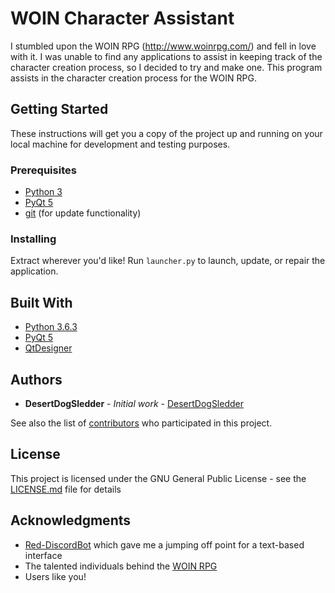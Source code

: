 # WOIN Character Assistant

I stumbled upon the WOIN RPG (http://www.woinrpg.com/) and fell in love with it.  I was unable to find any applications to assist in keeping track of the character creation process, so I decided to try and make one.  This program assists in the character creation process for the WOIN RPG.

## Getting Started

These instructions will get you a copy of the project up and running on your local machine for development and testing purposes.

### Prerequisites

* [Python 3](https://www.python.org/)
* [PyQt 5](https://riverbankcomputing.com/software/pyqt/intro)
* [git](https://git-scm.com/downloads) (for update functionality)


### Installing

Extract wherever you'd like!
Run `launcher.py` to launch, update, or repair the application.


## Built With

* [Python 3.6.3](https://www.python.org/)
* [PyQt 5](https://riverbankcomputing.com/software/pyqt/intro)
* [QtDesigner](https://riverbankcomputing.com/software/pyqt/intro)

## Authors

* **DesertDogSledder** - *Initial work* - [DesertDogSledder](https://github.com/DesertDogSledder)

See also the list of [contributors](https://github.com/DesertDogSledder/wca/contributors) who participated in this project.

## License

This project is licensed under the GNU General Public License - see the [LICENSE.md](LICENSE.md) file for details

## Acknowledgments

* [Red-DiscordBot](https://github.com/Cog-Creators/Red-DiscordBot) which gave me a jumping off point for a text-based interface
* The talented individuals behind the [WOIN RPG](http://www.woinrpg.com/)
* Users like you!
